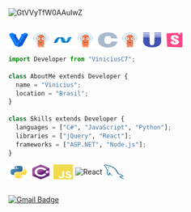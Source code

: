 <!-- <img src="7164f8380473ca939305b57388d45061.jpg" alt="ilustração de um computador" min-width="400px" max-width="400px" width="400px" align="right"> !-->
![GtVVyTfW0AAuIwZ](https://github.com/user-attachments/assets/2fe45636-eab9-4994-8621-7adb98888140)

 <div style="display: inline_block"><br>
  <img align="center" alt="V" height="30" width="40" src="https://raw.githubusercontent.com/devicons/devicon/1119b9f84c0290e0f0b38982099a2bd027a48bf1/icons/vagrant/vagrant-original.svg">
  <img align="center" alt="I" height="30" width="40" src="https://raw.githubusercontent.com/devicons/devicon/1119b9f84c0290e0f0b38982099a2bd027a48bf1/icons/argocd/argocd-original.svg">
  <img align="center" alt="N" height="30" width="40" src="https://raw.githubusercontent.com/devicons/devicon/1119b9f84c0290e0f0b38982099a2bd027a48bf1/icons/dot-net/dot-net-original.svg">
  <img align="center" alt="I" height="30" width="40" src="https://raw.githubusercontent.com/devicons/devicon/1119b9f84c0290e0f0b38982099a2bd027a48bf1/icons/argocd/argocd-original.svg">
  <img align="center" alt="C" height="30" width="40" src="https://raw.githubusercontent.com/devicons/devicon/1119b9f84c0290e0f0b38982099a2bd027a48bf1/icons/c/c-original.svg">
  <img align="center" alt="I" height="30" width="40" src="https://raw.githubusercontent.com/devicons/devicon/1119b9f84c0290e0f0b38982099a2bd027a48bf1/icons/argocd/argocd-original.svg">
  <img align="center" alt="U" height="30" width="40" src="https://raw.githubusercontent.com/devicons/devicon/1119b9f84c0290e0f0b38982099a2bd027a48bf1/icons/unix/unix-original.svg">
  <img align="center" alt="S" height="30" width="40" src="https://raw.githubusercontent.com/devicons/devicon/1119b9f84c0290e0f0b38982099a2bd027a48bf1/icons/storybook/storybook-original.svg">
</div>

``` py
import Developer from "ViniciusC7";

class AboutMe extends Developer {
  name = "Vinicius";
  location = "Brasil";
}

class Skills extends Developer {
  languages = ["C#", "JavaScript", "Python"];
  libraries = ["jQuery", "React"];
  frameworks = ["ASP.NET", "Node.js"];
}

```
<div style="display: inline_block">

  <img align="center" alt="Python" height="30" width="40" src="https://raw.githubusercontent.com/devicons/devicon/master/icons/python/python-original.svg">
  <img align="center" alt="Csharp" height="30" width="40" src="https://raw.githubusercontent.com/devicons/devicon/master/icons/csharp/csharp-original.svg">
  <img align="center" alt="Js" height="30" width="40" src="https://raw.githubusercontent.com/devicons/devicon/master/icons/javascript/javascript-plain.svg">
  <img align="center" alt="React" height="30" width="40" src="https://cdn.jsdelivr.net/gh/devicons/devicon@latest/icons/react/react-original.svg" />  
  <img align="center" alt="MySQL" height="30" width="40" src="https://raw.githubusercontent.com/devicons/devicon/1119b9f84c0290e0f0b38982099a2bd027a48bf1/icons/mysql/mysql-original.svg">
          

</div>

<br>


[![Gmail Badge](https://img.shields.io/badge/Gmail-FF0000?style=flat-square&logo=gmail&logoColor=white)](mailto:viniciusbragacosta1998@gmail.com)

<!--
[![Gmail Badge](https://img.shields.io/badge/-Gmail-FF0000?style=flat-square&labelColor=FF0000&logo=gmail&logoColor=white&link=mailto:viniciusbragacosta1998@gmail.com)](mailto:viniciusbragacosta1998@gmail.com)


 [![Linkedin Badge](https://img.shields.io/badge/-Vinicius%20Costa-0e76a8?style=flat-square&logo=Linkedin&logoColor=white&link=https://https://www.linkedin.com/in/vinicius-costa7/)](https://www.linkedin.com/in/vinicius-costa7/) 



<!--# Welcome to my GitHub profile!
  <div style="display: inline_block"><br>
  <img align="center" alt="V" height="30" width="40" src="https://raw.githubusercontent.com/devicons/devicon/1119b9f84c0290e0f0b38982099a2bd027a48bf1/icons/vagrant/vagrant-original.svg">
  <img align="center" alt="I" height="30" width="40" src="https://raw.githubusercontent.com/devicons/devicon/1119b9f84c0290e0f0b38982099a2bd027a48bf1/icons/argocd/argocd-original.svg">
  <img align="center" alt="N" height="30" width="40" src="https://raw.githubusercontent.com/devicons/devicon/1119b9f84c0290e0f0b38982099a2bd027a48bf1/icons/dot-net/dot-net-original.svg">
  <img align="center" alt="I" height="30" width="40" src="https://raw.githubusercontent.com/devicons/devicon/1119b9f84c0290e0f0b38982099a2bd027a48bf1/icons/argocd/argocd-original.svg">
  <img align="center" alt="C" height="30" width="40" src="https://raw.githubusercontent.com/devicons/devicon/1119b9f84c0290e0f0b38982099a2bd027a48bf1/icons/c/c-original.svg">
  <img align="center" alt="I" height="30" width="40" src="https://raw.githubusercontent.com/devicons/devicon/1119b9f84c0290e0f0b38982099a2bd027a48bf1/icons/argocd/argocd-original.svg">
  <img align="center" alt="U" height="30" width="40" src="https://raw.githubusercontent.com/devicons/devicon/1119b9f84c0290e0f0b38982099a2bd027a48bf1/icons/unix/unix-original.svg">
  <img align="center" alt="S" height="30" width="40" src="https://raw.githubusercontent.com/devicons/devicon/1119b9f84c0290e0f0b38982099a2bd027a48bf1/icons/storybook/storybook-original.svg">
</div>


 ## Tecnologias que utilizo  ↙
<div style="display: inline_block">

 <img align="center" alt="HTML" height="30" width="40" src="https://raw.githubusercontent.com/devicons/devicon/master/icons/html5/html5-original.svg">
  <img align="center" alt="CSS" height="30" width="40" src="https://raw.githubusercontent.com/devicons/devicon/master/icons/css3/css3-original.svg">
  <img align="center" alt="Unity" height="30" width="40" src="https://cdn.jsdelivr.net/gh/devicons/devicon@latest/icons/unity/unity-original.svg" />   
    <img align="center" alt="Dotnet" height="30" width="40" src="https://raw.githubusercontent.com/devicons/devicon/1119b9f84c0290e0f0b38982099a2bd027a48bf1/icons/dot-net/dot-net-plain-wordmark.svg">


  <img align="center" alt="HTML" height="30" width="40" src="https://raw.githubusercontent.com/devicons/devicon/master/icons/html5/html5-original.svg">
  <img align="center" alt="CSS" height="30" width="40" src="https://raw.githubusercontent.com/devicons/devicon/master/icons/css3/css3-original.svg">
  <img align="center" alt="Js" height="30" width="40" src="https://raw.githubusercontent.com/devicons/devicon/master/icons/javascript/javascript-plain.svg">
    <img align="center" alt="Csharp" height="30" width="40" src="https://raw.githubusercontent.com/devicons/devicon/master/icons/csharp/csharp-original.svg">
    <img align="center" alt="Ruby" height="30" width="40" src="https://raw.githubusercontent.com/devicons/devicon/master/icons/ruby/ruby-original.svg">
  <img align="center" alt="dotnet" height="30" width="40" 
  <img align="center" alt="React" height="30" width="40" src="https://raw.githubusercontent.com/devicons/devicon/master/icons/react/react-original.svg">
  
  <img align="center" alt="dotnet" height="30" width="40" src="https://raw.githubusercontent.com/devicons/devicon/1119b9f84c0290e0f0b38982099a2bd027a48bf1/icons/dot-net/dot-net-plain-wordmark.svg">
  <img align="center" alt="MySQL" height="30" width="40" 
 src="https://raw.githubusercontent.com/devicons/devicon/1119b9f84c0290e0f0b38982099a2bd027a48bf1/icons/mysql/mysql-original.svg">
</div>

<br>
<br>



  <p align="left">
  <a href="#" title="viniciusbragacosta1998@gmail.com">
  <img src="https://img.shields.io/badge/-Gmail-FF0000?style=flat-square&labelColor=FF0000&logo=gmail&logoColor=white&link=viniciusbragacosta1998@gmail.com" alt="viniciusbragacosta1998@gmail.com"/></a>
  <a href="#" title="LinkedIn">
  <img src="https://img.shields.io/badge/-Linkedin-0e76a8?style=flat-square&logo=Linkedin&logoColor=white&link=https://www.linkedin.com/in/vinicius-costa7/" alt="LinkedIn"/></a>
  </p>

 area = "Software Development";

<p align="left">
  <a href="#" title="viniciusbragacosta1998@gmail.com">
  <img src="https://img.shields.io/badge/-Gmail-FF0000?style=flat-square&labelColor=FF0000&logo=gmail&logoColor=white&link=viniciusbragacosta1998@gmail.com" alt="viniciusbragacosta1998@gmail.com"/></a>
  <a href="#" title="LinkedIn">
  <img src="https://img.shields.io/badge/-Linkedin-0e76a8?style=flat-square&logo=Linkedin&logoColor=white&link=https://www.linkedin.com/in/vinicius-costa7/" alt="LinkedIn"/></a>
  </p>
